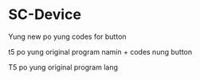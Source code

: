 # SC-Device
Yung new po yung codes for button

t5 po yung original program namin + codes nung button

T5 po yung original program lang
